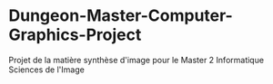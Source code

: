 # Dungeon-Master-Computer-Graphics-Project
Projet de la matière synthèse d'image pour le Master 2 Informatique Sciences de l'Image 
